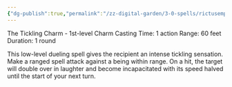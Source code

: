 ```yaml
---
{"dg-publish":true,"permalink":"/zz-digital-garden/3-0-spells/rictusempra/"}
---
```


The Tickling Charm - 1st-level Charm 
Casting Time: 1 action 
Range: 60 feet 
Duration: 1 round 

This low-level dueling spell gives the recipient an intense tickling sensation. Make a ranged spell attack against a being within range. On a hit, the target will double over in laughter and become incapacitated with its speed halved until the start of your next turn. 